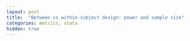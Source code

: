 ```yaml
---
layout: post
title:  "Between vs within-subject design: power and sample size"
categories: metrics, stata
hidden: true
---
```

